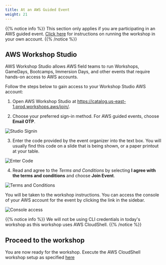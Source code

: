 ```yaml
---
title: At an AWS Guided Event
weight: 21
---
```


{{% notice info %}}
This section only applies if you are participating in an AWS guided event. [Click here](/0_getting-started/02-own-account.html) for instructions on running the workshop in your own account.
{{% /notice %}}

## AWS Workshop Studio

AWS Workshop Studio allows AWS field teams to run Workshops, GameDays, Bootcamps, Immersion Days, and other events that require hands-on access to AWS accounts.

Follow the steps below to gain access to your Workshop Studio AWS account:

1. Open AWS Workshop Studio at https://catalog.us-east-1.prod.workshops.aws/join/.

2. Choose your preferred sign-in method. For AWS guided events, choose **Email OTP**.

![Studio Signin](/images/sign-in.png)

3. Enter the code provided by the event organizer into the text box. You will usually find this code on a slide that is being shown, or a paper printout at your table.

![Enter Code](/images/enter-access-code.png)

4. Read and agree to the *Terms and Conditions* by selecting **I agree with the terms and conditions** and choose **Join Event**.

![Terms and Conditions](/images/workshop-studio-tc.png)

You will be taken to the workshop instructions. You can access the console of your AWS account for the event by clicking the link in the sidebar.

![Console access](/images/console_access.png)

{{% notice info %}}
We will not be using CLI credentials in today's workshop as this workshop uses AWS CloudShell.
{{% /notice %}}

## Proceed to the workshop

You are now ready for the workshop. Execute the AWS CloudShell workshop setup as specified [here](/0_getting-started/02-own-account.html)
